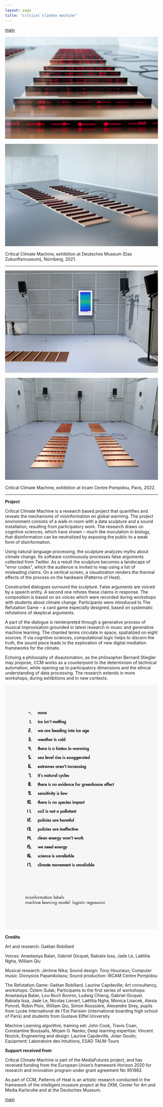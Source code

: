 ```yaml
---
layout: page
title: "critical climate machine"
---
```


[main](README.md)

![critical climate machine](img/critical-climate_2022_3_L.jpg)

![critical climate machine](img/critical-climate_2022_1_L.jpg)

Critical Climate Machine, exhibition at Deutsches Museum (Das Zukunftsmuseum), Nürnberg, 2021.

----------

![critical climate machine](img/ccm-ircam-3-s.jpg)

![critical climate machine](img/ccm-ircam-2-2-s.jpg)

Critical Climate Machine, exhibition at Ircam Centre Pompidou, Paris, 2022.

----------

**Project**

Critical Climate Machine is a research based project that quantifies and reveals the mechanisms of misinformation on global warming. The project environment consists of a walk-in room with a data sculpture and a sound installation, resulting from participatory work. The research draws on cognitive sciences, which have shown – much like inoculation in biology, that disinformation can be neutralized by exposing the public to a weak form of disinformation.

Using natural language processing, the sculpture analyzes myths about climate change. Its software continuously processes false arguments collected from Twitter. As a result the sculpture becomes a landscape of "error codes", which the audience is invited to map using a list of misleading claims. On a vertical screen, a visualization renders the thermal effects of the process on the hardware (Patterns of Heat).

Constructed dialogues surround the sculpture. False arguments are voiced by a speech entity. A second one refutes these claims in response. The composition is based on six voices which were recorded during workshops with students about climate change. Participants were introduced to The Refutation Game – a card game especially designed, based on systematic refutations of skeptical arguments.

A part of the dialogue is reinterpreted through a generative process of musical improvisation grounded in latest research in music and generative machine learning. The chanted terms circulate in space, spatialized on eight sources. If via cognitive sciences, computational logic helps to discern the truth, the sound piece leads to the exploration of new digital mediation frameworks for the climate.

Echoing a philosophy of disautomation, as the philosopher Bernard Stiegler may propose, CCM works as a counterpoint to the determinism of technical automation, while opening up to participatory dimensions and the ethical understanding of data processing. The research extends in more workshops, during exhibitions and in new contexts.

![critical climate machine](img/misinformation-labels_L.jpg)

**Credits**

Art and research: Gaëtan Robillard

Voices: Anastasiya Balan, Gabriel Gicquel, Rabiata Issa, Jade Le, Laëtitia Ngha, William Qiu

Musical research: Jérôme Nika;
Sound design: Tony Houziaux;
Computer music: Dionysios Papanikolaou;
Sound production: IRCAM Centre Pompidou

The Refutation Game: Gaëtan Robillard, Laurine Capdeville;
Art consultancy, workshops: Özlem Sulak;
Participants to the first series of workshops: Anastasiya Balan, Lou-Roch Bonnin, Ludwig Chieng, Gabriel Gicquel, Rabiata Issa, Jade Le, Nicolas Lienart, Laëtitia Ngha, Monica Lisacek, Alexia Poncet, Robin Ploix, William Qiu, Simon Roussière, Alexandre Sirey, pupils from Lycée International de l'Est Parisien (international boarding high school of Paris) and students from Gustave Eiffel University

Machine Learning algorithm, training set: John Cook, Travis Coan, Constantine Boussalis, Mirjam O. Nanko;
Deep learning expertise: Vincent Nozick;
Engineering and design: Laurine Capdeville, Jolan Goulin;
Equipment: Laboratoire des Intuitions, ESAD TALM-Tours

**Support received from**

Critical Climate Machine is part of the MediaFutures project, and has received funding from the European Union’s framework Horizon 2020 for research and innovation program under grant agreement No 951962.

As part of CCM, Patterns of Heat is an artistic research conducted in the framework of the intelligent.museum project at the ZKM, Center for Art and Media Karlsruhe and at the Deutsches Museum.

[main](README.md)